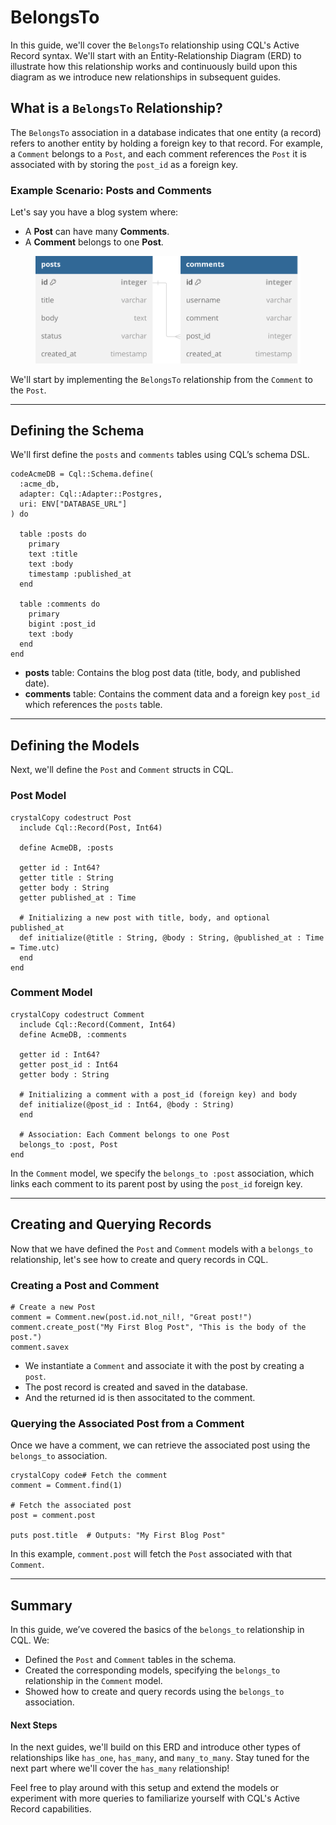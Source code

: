 # BelongsTo

In this guide, we'll cover the `BelongsTo` relationship using CQL's Active Record syntax. We'll start with an Entity-Relationship Diagram (ERD) to illustrate how this relationship works and continuously build upon this diagram as we introduce new relationships in subsequent guides.

## **What is a `BelongsTo` Relationship?**

The `BelongsTo` association in a database indicates that one entity (a record) refers to another entity by holding a foreign key to that record. For example, a `Comment` belongs to a `Post`, and each comment references the `Post` it is associated with by storing the `post_id` as a foreign key.

### Example Scenario: Posts and Comments

Let's say you have a blog system where:

* A **Post** can have many **Comments**.
* A **Comment** belongs to one **Post**.

<figure><img src="../../.gitbook/assets/Untitled-2.svg" alt=""><figcaption></figcaption></figure>

We'll start by implementing the `BelongsTo` relationship from the `Comment` to the `Post`.

***

## Defining the Schema

We'll first define the `posts` and `comments` tables using CQL’s schema DSL.

```crystal
codeAcmeDB = Cql::Schema.define(
  :acme_db, 
  adapter: Cql::Adapter::Postgres,
  uri: ENV["DATABASE_URL"]
) do

  table :posts do
    primary
    text :title
    text :body
    timestamp :published_at
  end

  table :comments do
    primary
    bigint :post_id
    text :body
  end
end
```

* **posts** table: Contains the blog post data (title, body, and published date).
* **comments** table: Contains the comment data and a foreign key `post_id` which references the `posts` table.

***

## Defining the Models

Next, we'll define the `Post` and `Comment` structs in CQL.

### **Post Model**

```crystal
crystalCopy codestruct Post
  include Cql::Record(Post, Int64)

  define AcmeDB, :posts

  getter id : Int64?
  getter title : String
  getter body : String
  getter published_at : Time

  # Initializing a new post with title, body, and optional published_at
  def initialize(@title : String, @body : String, @published_at : Time = Time.utc)
  end
end
```

### **Comment Model**

```crystal
crystalCopy codestruct Comment
  include Cql::Record(Comment, Int64)
  define AcmeDB, :comments

  getter id : Int64?
  getter post_id : Int64
  getter body : String

  # Initializing a comment with a post_id (foreign key) and body
  def initialize(@post_id : Int64, @body : String)
  end

  # Association: Each Comment belongs to one Post
  belongs_to :post, Post
end
```

In the `Comment` model, we specify the `belongs_to :post` association, which links each comment to its parent post by using the `post_id` foreign key.

***

## Creating and Querying Records

Now that we have defined the `Post` and `Comment` models with a `belongs_to` relationship, let's see how to create and query records in CQL.

### **Creating a Post and Comment**

```crystal
# Create a new Post
comment = Comment.new(post.id.not_nil!, "Great post!")
comment.create_post("My First Blog Post", "This is the body of the post.")
comment.savex

```

* We instantiate a `Comment` and associate it with the post by creating a `post`.
* The post record is created and saved in the database.
* &#x20;And the returned id is then associtated to the comment.

### **Querying the Associated Post from a Comment**

Once we have a comment, we can retrieve the associated post using the `belongs_to` association.

```crystal
crystalCopy code# Fetch the comment
comment = Comment.find(1)

# Fetch the associated post
post = comment.post

puts post.title  # Outputs: "My First Blog Post"
```

In this example, `comment.post` will fetch the `Post` associated with that `Comment`.

***

## Summary

In this guide, we’ve covered the basics of the `belongs_to` relationship in CQL. We:

* Defined the `Post` and `Comment` tables in the schema.
* Created the corresponding models, specifying the `belongs_to` relationship in the `Comment` model.
* Showed how to create and query records using the `belongs_to` association.

#### Next Steps

In the next guides, we'll build on this ERD and introduce other types of relationships like `has_one`, `has_many`, and `many_to_many`. Stay tuned for the next part where we'll cover the `has_many` relationship!

Feel free to play around with this setup and extend the models or experiment with more queries to familiarize yourself with CQL's Active Record capabilities.
